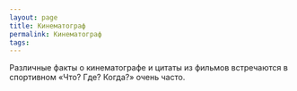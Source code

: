 ```yaml
---
layout: page
title: Кинематограф
permalink: Кинематограф
tags: 
---
```

Различные факты о кинематографе и цитаты из фильмов встречаются в спортивном &laquo;Что? Где? Когда?&raquo; очень часто.
